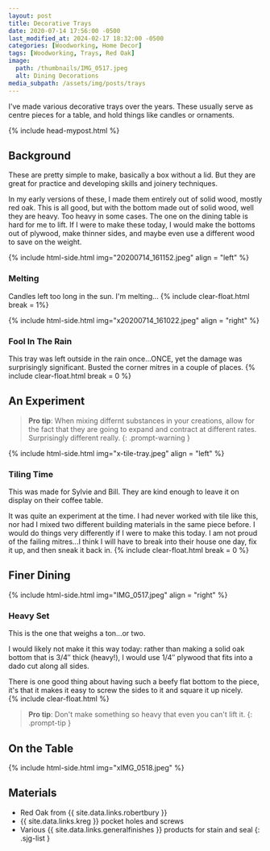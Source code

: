 ```yaml
---
layout: post
title: Decorative Trays
date: 2020-07-14 17:56:00 -0500
last_modified_at: 2024-02-17 18:32:00 -0500
categories: [Woodworking, Home Decor]
tags: [Woodworking, Trays, Red Oak]
image:
  path: /thumbnails/IMG_0517.jpeg
  alt: Dining Decorations
media_subpath: /assets/img/posts/trays
---
```


I've made various decorative trays over the years. These usually serve as centre pieces for a table, and hold things like candles or ornaments.

{% include head-mypost.html %}

## Background

These are pretty simple to make, basically a box without a lid. But they are great for practice and developing skills and joinery techniques.

In my early versions of these, I made them entirely out of solid wood, mostly red oak. This is all good, but with the bottom made out of solid wood, well they are heavy. Too heavy in some cases. The one on the dining table is hard for me to lift. If I were to make these today, I would make the bottoms out of plywood, make thinner sides, and maybe even use a different wood to save on the weight.

{% include html-side.html img="20200714_161152.jpeg" align = "left" %}

### Melting

Candles left too long in the sun. I'm melting...
{% include clear-float.html break = 1%}

{% include html-side.html img="x20200714_161022.jpeg" align = "right" %}

### Fool In The Rain

This tray was left outside in the rain once...ONCE, yet the damage was surprisingly significant. Busted the corner mitres in a couple of places.
{% include clear-float.html break = 0 %}

## An Experiment

> **Pro tip**: When mixing differnt substances in your creations, allow for the fact that they are going to expand and contract at different rates. Surprisingly different really.
> {: .prompt-warning }

{% include html-side.html img="x-tile-tray.jpeg" align = "left" %}

### Tiling Time

This was made for Sylvie and Bill. They are kind enough to leave it on display on their coffee table.

It was quite an experiment at the time. I had never worked with tile like this, nor had I mixed two different building materials in the same piece before. I would do things very differently if I were to make this today. I am not proud of the failing mitres...I think I will have to break into their house one day, fix it up, and then sneak it back in.
{% include clear-float.html break = 0 %}

## Finer Dining

{% include html-side.html img="IMG_0517.jpeg" align = "right" %}

### Heavy Set

This is the one that weighs a ton...or two.

I would likely not make it this way today: rather than making a solid oak bottom that is 3/4&Prime; thick (heavy!), I would use 1/4&Prime; plywood that fits into a dado cut along all sides.

There is one good thing about having such a beefy flat bottom to the piece, it's that it makes it easy to screw the sides to it and square it up nicely.  
{% include clear-float.html %}

> **Pro tip**: Don't make something so heavy that even you can't lift it.
> {: .prompt-tip }

## On the Table

{% include html-side.html img="xIMG_0518.jpeg" %}

## Materials

- Red Oak from {{ site.data.links.robertbury }}
- {{ site.data.links.kreg }} pocket holes and screws
- Various {{ site.data.links.generalfinishes }} products for stain and seal
  {: .sjg-list }
